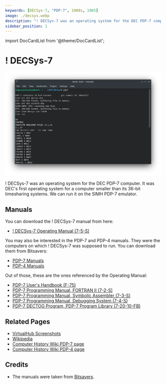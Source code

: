 ```yaml
---
keywords: [DECSys-7, "PDP-7", 1960s, 1965]
image: ./decsys.webp
description: "! DECSys-7 was an operating system for the DEC PDP-7 computer. It was DEC's first operating system for a computer smaller than its 36-bit timesharing systems."
sidebar_position: 1
---
```


import DocCardList from '@theme/DocCardList';

# ! DECSys-7

![! DECSys-7](./decsys.webp)

! DECSys-7 was an operating system for the DEC PDP-7 computer. It was DEC's first operating system for a computer smaller than its 36-bit timesharing systems. We can run it on the SIMH PDP-7 emulator.

<DocCardList />

## Manuals

You can download the ! DECSys-7 manual from here:

- [! DECSys-7 Operating Manual (7-5-S)](http://bitsavers.org/pdf/dec/pdp7/DECSYS-7_OperMan.pdf)

You may also be interested in the PDP-7 and PDP-4 manuals. They were the computers on which ! DECSys-7 was supposed to run. You can download them from Bitsavers:

- [PDP-7 Manuals](http://bitsavers.org/pdf/dec/pdp7/)
- [PDP-4 Manuals](http://bitsavers.org/pdf/dec/pdp4/)

Out of those, these are the ones referenced by the Operating Manual:

- [PDP-7 User's Handbook (F-75)](http://bitsavers.org/pdf/dec/pdp7/F-75_PDP-7userHbk_Jun65.pdf)
- [PDP-7 Programming Manual, FORTRAN II (7-2-S)](http://bitsavers.org/pdf/dec/pdp7/PDP-7_FortranII.pdf)
- [PDP-7 Programming Manual, Symbolic Assembler (7-3-S)](http://bitsavers.org/pdf/dec/pdp7/PDP-7_AsmMan.pdf)
- [PDP-7 Programming Manual, Debugging System (7-4-S)](http://bitsavers.org/pdf/dec/pdp7/PDP-7_DDT_Ref.pdf)
- [PDP-7 DECTOG Program, PDP-7 Program Library (7-20-10-FB)](http://bitsavers.org/pdf/dec/pdp7/DIGITAL-7-20-IO-FB_DECTOG.pdf)

## Related Pages

- [VirtualHub Screenshots](https://screenshots.virtualhub.eu.org/1960s/1965/decsys/)
- [Wikipedia](https://en.wikipedia.org/wiki/PDP-7#Software)
- [Computer History Wiki PDP-7 page](https://gunkies.org/wiki/PDP-7)
- [Computer History Wiki PDP-4 page](https://gunkies.org/wiki/PDP-4)

## Credits

- The manuals were taken from [Bitsavers](http://bitsavers.org).
